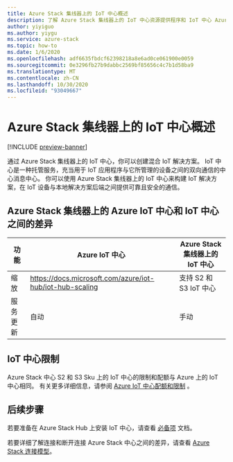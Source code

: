 ```yaml
---
title: Azure Stack 集线器上的 IoT 中心概述
description: 了解 Azure Stack 集线器上的 IoT 中心资源提供程序和 IoT 中心 Azure 托管版本之间的差异。
author: yiyiguo
ms.author: yiygu
ms.service: azure-stack
ms.topic: how-to
ms.date: 1/6/2020
ms.openlocfilehash: adf6635fbdcf62398218a8e6ad0ce061900e0059
ms.sourcegitcommit: 0e3296fb27b9dabbc2569bf85656c4c7b1d58ba9
ms.translationtype: MT
ms.contentlocale: zh-CN
ms.lasthandoff: 10/30/2020
ms.locfileid: "93049667"
---
```

# <a name="iot-hub-on-azure-stack-hub-overview"></a>Azure Stack 集线器上的 IoT 中心概述

[!INCLUDE [preview-banner](../includes/iot-hub-preview.md)]

通过 Azure Stack 集线器上的 IoT 中心，你可以创建混合 IoT 解决方案。 IoT 中心是一种托管服务，充当用于 IoT 应用程序与它所管理的设备之间的双向通信的中心消息中心。 你可以使用 Azure Stack 集线器上的 IoT 中心来构建 IoT 解决方案，在 IoT 设备与本地解决方案后端之间提供可靠且安全的通信。 

## <a name="differences-between-azure-iot-hub-and-iot-hub-on-azure-stack-hub"></a>Azure Stack 集线器上的 Azure IoT 中心和 IoT 中心之间的差异

| 功能 | Azure IoT 中心 | Azure Stack 集线器上的 IoT 中心 |
|-|-|-|
| 缩放 | https://docs.microsoft.com/azure/iot-hub/iot-hub-scaling | 支持 S2 和 S3 IoT 中心|
| 服务更新 | 自动 | 手动 |

## <a name="iot-hub-throttling"></a>IoT 中心限制

Azure Stack 中心 S2 和 S3 Sku 上的 IoT 中心的限制和配额与 Azure 上的 IoT 中心相同。 有关更多详细信息，请参阅 [Azure IoT 中心配额和限制](/azure/iot-hub/iot-hub-devguide-quotas-throttling#quotas-and-throttling) 。

## <a name="next-steps"></a>后续步骤

若要准备在 Azure Stack Hub 上安装 IoT 中心，请查看 [必备项](iot-hub-rp-prerequisites.md) 文档。

若要详细了解连接和断开连接 Azure Stack 中心之间的差异，请查看 [Azure Stack 连接模型](azure-stack-connection-models.md)。
